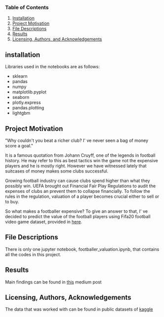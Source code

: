 ### Table of Contents

1. [Installation](#installation)
2. [Project Motivation](#motivation)
3. [File Descriptions](#files)
4. [Results](#results)
5. [Licensing, Authors, and Acknowledgements](#licensing)

## installation <a name="installation"></a>
Libraries used in the notebooks are as follows:

* sklearn  
* pandas  
* numpy  
* matplotlib.pyplot  
* seaborn
* plotly.express
* pandas.plotting
* lightgbm


## Project Motivation <a name="motivation"></a>
"Why couldn't you beat a richer club? I' ve never seen a bag of money score a goal."

It is a famous quotation from Johann Cruyff, one of the legends in football history. He may refer to this as best tactics win the game not the expensive players and he is mostly right. However we have witnessed lately that suitcases of money makes some clubs successful.

Growing football industry can cause clubs spend higher than what they possibly win. UEFA brought out Financial Fair Play Regulations to audit the expenses of clubs an prevent them to collapse financially. To follow the rules in the regulation, valuation of a player becomes crucial either to sell or to buy.

So what makes a footballer expensive? To give an answer to that, I' ve decided to predict the value of the football players using Fifa20 football video game dataset, provided in [here](https://www.kaggle.com/stefanoleone992/fifa-20-complete-player-dataset).


## File Descriptions <a name="files"></a>
There is only one jupyter notebook, footballer_valuation.ipynb, that contains all the codes in this project.

## Results<a name="results"></a>
Main findings can be found in [this](https://medium.com/@yahyayavuz1/i-ve-never-seen-a-bag-of-money-score-a-goal-12cdc5cae4e1) medium post


## Licensing, Authors, Acknowledgements<a name="licensing"></a>
The data that was worked with can be found in public datasets of [kaggle](https://www.kaggle.com/stefanoleone992/fifa-20-complete-player-dataset)
